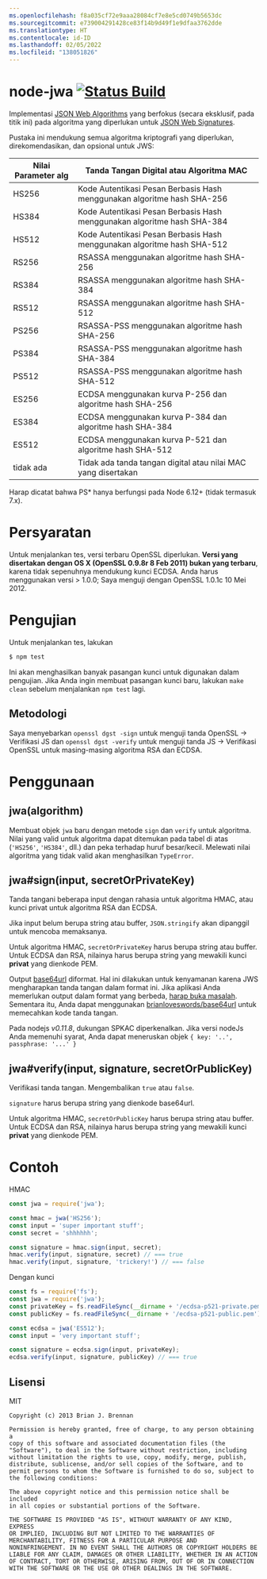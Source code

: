 ```yaml
---
ms.openlocfilehash: f8a035cf72e9aaa28084cf7e8e5cd0749b5653dc
ms.sourcegitcommit: e739004291428ce83f14b9d49f1e9dfaa3762dde
ms.translationtype: HT
ms.contentlocale: id-ID
ms.lasthandoff: 02/05/2022
ms.locfileid: "138051826"
---
```

# <a name="node-jwa-build-statushttpstravis-ciorgbrianloveswordsnode-jwa"></a>node-jwa [![Status Build](https://travis-ci.org/brianloveswords/node-jwa.svg?branch=master)](https://travis-ci.org/brianloveswords/node-jwa)

Implementasi [JSON Web Algorithms](http://tools.ietf.org/id/draft-ietf-jose-json-web-algorithms-08.html) yang berfokus (secara eksklusif, pada titik ini) pada algoritma yang diperlukan untuk [JSON Web Signatures](http://self-issued.info/docs/draft-ietf-jose-json-web-signature.html).

Pustaka ini mendukung semua algoritma kriptografi yang diperlukan, direkomendasikan, dan opsional untuk JWS:

Nilai Parameter alg | Tanda Tangan Digital atau Algoritma MAC
----------------|----------------------------
HS256 | Kode Autentikasi Pesan Berbasis Hash menggunakan algoritme hash SHA-256
HS384 | Kode Autentikasi Pesan Berbasis Hash menggunakan algoritme hash SHA-384
HS512 | Kode Autentikasi Pesan Berbasis Hash menggunakan algoritme hash SHA-512
RS256 | RSASSA menggunakan algoritme hash SHA-256
RS384 | RSASSA menggunakan algoritme hash SHA-384
RS512 | RSASSA menggunakan algoritme hash SHA-512
PS256 | RSASSA-PSS menggunakan algoritme hash SHA-256
PS384 | RSASSA-PSS menggunakan algoritme hash SHA-384
PS512 | RSASSA-PSS menggunakan algoritme hash SHA-512
ES256 | ECDSA menggunakan kurva P-256 dan algoritme hash SHA-256
ES384 | ECDSA menggunakan kurva P-384 dan algoritme hash SHA-384
ES512 | ECDSA menggunakan kurva P-521 dan algoritme hash SHA-512
tidak ada | Tidak ada tanda tangan digital atau nilai MAC yang disertakan

Harap dicatat bahwa PS* hanya berfungsi pada Node 6.12+ (tidak termasuk 7.x).

# <a name="requirements"></a>Persyaratan

Untuk menjalankan tes, versi terbaru OpenSSL diperlukan. **Versi yang disertakan dengan OS X (OpenSSL 0.9.8r 8 Feb
2011) bukan yang terbaru**, karena tidak sepenuhnya mendukung kunci ECDSA. Anda harus menggunakan versi > 1.0.0; Saya menguji dengan OpenSSL 1.0.1c 10 Mei 2012.

# <a name="testing"></a>Pengujian

Untuk menjalankan tes, lakukan

```bash
$ npm test
```

Ini akan menghasilkan banyak pasangan kunci untuk digunakan dalam pengujian. Jika Anda ingin membuat pasangan kunci baru, lakukan `make clean` sebelum menjalankan `npm test` lagi.

## <a name="methodology"></a>Metodologi

Saya menyebarkan `openssl dgst -sign` untuk menguji tanda OpenSSL → Verifikasi JS dan `openssl dgst -verify` untuk menguji tanda JS → Verifikasi OpenSSL untuk masing-masing algoritma RSA dan ECDSA.

# <a name="usage"></a>Penggunaan

## <a name="jwaalgorithm"></a>jwa(algorithm)

Membuat objek `jwa` baru dengan metode `sign` dan `verify` untuk algoritma. Nilai yang valid untuk algoritma dapat ditemukan pada tabel di atas (`'HS256'`, `'HS384'`, dll.) dan peka terhadap huruf besar/kecil. Melewati nilai algoritma yang tidak valid akan menghasilkan `TypeError`.


## <a name="jwasigninput-secretorprivatekey"></a>jwa#sign(input, secretOrPrivateKey)

Tanda tangani beberapa input dengan rahasia untuk algoritma HMAC, atau kunci privat untuk algoritma RSA dan ECDSA.

Jika input belum berupa string atau buffer, `JSON.stringify` akan dipanggil untuk mencoba memaksanya.

Untuk algoritma HMAC, `secretOrPrivateKey` harus berupa string atau buffer. Untuk ECDSA dan RSA, nilainya harus berupa string yang mewakili kunci **privat** yang dienkode PEM.

Output [base64url](http://en.wikipedia.org/wiki/Base64#URL_applications) diformat. Hal ini dilakukan untuk kenyamanan karena JWS mengharapkan tanda tangan dalam format ini. Jika aplikasi Anda memerlukan output dalam format yang berbeda, [harap buka masalah](https://github.com/brianloveswords/node-jwa/issues). Sementara itu, Anda dapat menggunakan [brianloveswords/base64url](https://github.com/brianloveswords/base64url) untuk memecahkan kode tanda tangan.

Pada nodejs *v0.11.8*, dukungan SPKAC diperkenalkan. Jika versi nodeJs Anda memenuhi syarat, Anda dapat meneruskan objek `{ key: '..', passphrase: '...' }`


## <a name="jwaverifyinput-signature-secretorpublickey"></a>jwa#verify(input, signature, secretOrPublicKey)

Verifikasi tanda tangan. Mengembalikan `true` atau `false`.

`signature` harus berupa string yang dienkode base64url.

Untuk algoritma HMAC, `secretOrPublicKey` harus berupa string atau buffer. Untuk ECDSA dan RSA, nilainya harus berupa string yang mewakili kunci **privat** yang dienkode PEM.


# <a name="example"></a>Contoh

HMAC
```js
const jwa = require('jwa');

const hmac = jwa('HS256');
const input = 'super important stuff';
const secret = 'shhhhhh';

const signature = hmac.sign(input, secret);
hmac.verify(input, signature, secret) // === true
hmac.verify(input, signature, 'trickery!') // === false
```

Dengan kunci
```js
const fs = require('fs');
const jwa = require('jwa');
const privateKey = fs.readFileSync(__dirname + '/ecdsa-p521-private.pem');
const publicKey = fs.readFileSync(__dirname + '/ecdsa-p521-public.pem');

const ecdsa = jwa('ES512');
const input = 'very important stuff';

const signature = ecdsa.sign(input, privateKey);
ecdsa.verify(input, signature, publicKey) // === true
```
## <a name="license"></a>Lisensi

MIT

```
Copyright (c) 2013 Brian J. Brennan

Permission is hereby granted, free of charge, to any person obtaining a
copy of this software and associated documentation files (the
"Software"), to deal in the Software without restriction, including
without limitation the rights to use, copy, modify, merge, publish,
distribute, sublicense, and/or sell copies of the Software, and to
permit persons to whom the Software is furnished to do so, subject to
the following conditions:

The above copyright notice and this permission notice shall be included
in all copies or substantial portions of the Software.

THE SOFTWARE IS PROVIDED "AS IS", WITHOUT WARRANTY OF ANY KIND, EXPRESS
OR IMPLIED, INCLUDING BUT NOT LIMITED TO THE WARRANTIES OF
MERCHANTABILITY, FITNESS FOR A PARTICULAR PURPOSE AND
NONINFRINGEMENT. IN NO EVENT SHALL THE AUTHORS OR COPYRIGHT HOLDERS BE
LIABLE FOR ANY CLAIM, DAMAGES OR OTHER LIABILITY, WHETHER IN AN ACTION
OF CONTRACT, TORT OR OTHERWISE, ARISING FROM, OUT OF OR IN CONNECTION
WITH THE SOFTWARE OR THE USE OR OTHER DEALINGS IN THE SOFTWARE.
```
